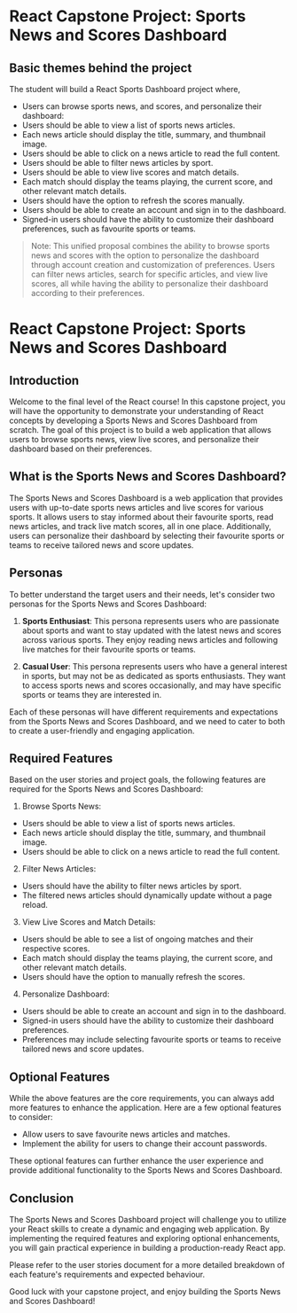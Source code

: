 # React Capstone Project: Sports News and Scores Dashboard

## Basic themes behind the project

The student will build a React Sports Dashboard project where,

- Users can browse sports news, and scores, and personalize their dashboard:
- Users should be able to view a list of sports news articles.
- Each news article should display the title, summary, and thumbnail image.
- Users should be able to click on a news article to read the full content.
- Users should be able to filter news articles by sport.
- Users should be able to view live scores and match details.
- Each match should display the teams playing, the current score, and other relevant match details.
- Users should have the option to refresh the scores manually.
- Users should be able to create an account and sign in to the dashboard.
- Signed-in users should have the ability to customize their dashboard preferences, such as favourite sports or teams.

> Note: This unified proposal combines the ability to browse sports news and scores with the option to personalize the dashboard through account creation and customization of preferences. Users can filter news articles, search for specific articles, and view live scores, all while having the ability to personalize their dashboard according to their preferences.

# React Capstone Project: Sports News and Scores Dashboard

## Introduction

Welcome to the final level of the React course! In this capstone project, you will have the opportunity to demonstrate your understanding of React concepts by developing a Sports News and Scores Dashboard from scratch. The goal of this project is to build a web application that allows users to browse sports news, view live scores, and personalize their dashboard based on their preferences.

## What is the Sports News and Scores Dashboard?

The Sports News and Scores Dashboard is a web application that provides users with up-to-date sports news articles and live scores for various sports. It allows users to stay informed about their favourite sports, read news articles, and track live match scores, all in one place. Additionally, users can personalize their dashboard by selecting their favourite sports or teams to receive tailored news and score updates.

## Personas

To better understand the target users and their needs, let's consider two personas for the Sports News and Scores Dashboard:

1. **Sports Enthusiast**: This persona represents users who are passionate about sports and want to stay updated with the latest news and scores across various sports. They enjoy reading news articles and following live matches for their favourite sports or teams.

2. **Casual User**: This persona represents users who have a general interest in sports, but may not be as dedicated as sports enthusiasts. They want to access sports news and scores occasionally, and may have specific sports or teams they are interested in.

Each of these personas will have different requirements and expectations from the Sports News and Scores Dashboard, and we need to cater to both to create a user-friendly and engaging application.

## Required Features

Based on the user stories and project goals, the following features are required for the Sports News and Scores Dashboard:

1. Browse Sports News:

- Users should be able to view a list of sports news articles.
- Each news article should display the title, summary, and thumbnail image.
- Users should be able to click on a news article to read the full content.

2. Filter News Articles:

- Users should have the ability to filter news articles by sport.
- The filtered news articles should dynamically update without a page reload.

3. View Live Scores and Match Details:

- Users should be able to see a list of ongoing matches and their respective scores.
- Each match should display the teams playing, the current score, and other relevant match details.
- Users should have the option to manually refresh the scores.

4. Personalize Dashboard:

- Users should be able to create an account and sign in to the dashboard.
- Signed-in users should have the ability to customize their dashboard preferences.
- Preferences may include selecting favourite sports or teams to receive tailored news and score updates.

## Optional Features

While the above features are the core requirements, you can always add more features to enhance the application. Here are a few optional features to consider:

- Allow users to save favourite news articles and matches.
- Implement the ability for users to change their account passwords.

These optional features can further enhance the user experience and provide additional functionality to the Sports News and Scores Dashboard.

## Conclusion

The Sports News and Scores Dashboard project will challenge you to utilize your React skills to create a dynamic and engaging web application. By implementing the required features and exploring optional enhancements, you will gain practical experience in building a production-ready React app.

Please refer to the user stories document for a more detailed breakdown of each feature's requirements and expected behaviour.

Good luck with your capstone project, and enjoy building the Sports News and Scores Dashboard!
